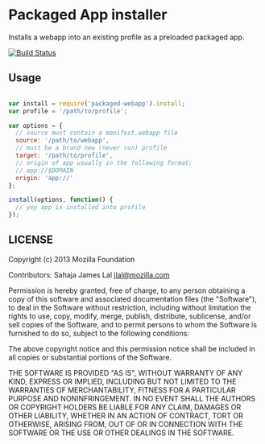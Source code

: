 # Packaged App installer

Installs a webapp into an existing profile as a preloaded packaged app.

[![Build
Status](https://travis-ci.org/lightsofapollo/packaged-webapp.png)](https://travis-ci.org/lightsofapollo/packaged-webapp)

## Usage

```js

var install = require('packaged-webapp').install;
var profile = '/path/to/profile';

var options = {
  // source must contain a manifest.webapp file
  source: '/path/to/webapp',
  // must be a brand new (never run) profile
  target: '/path/to/profile',
  // origin of app usually in the following format:
  // app://$DOMAIN
  origin: 'app://'
};

install(options, function() {
  // yey app is installed into profile
});

```

## LICENSE

Copyright (c) 2013 Mozilla Foundation

Contributors: Sahaja James Lal jlal@mozilla.com

Permission is hereby granted, free of charge, to any person obtaining a
copy of this software and associated documentation files (the
"Software"), to deal in the Software without restriction, including
without limitation the rights to use, copy, modify, merge, publish,
distribute, sublicense, and/or sell copies of the Software, and to
permit persons to whom the Software is furnished to do so, subject to
the following conditions:

The above copyright notice and this permission notice shall be included
in all copies or substantial portions of the Software.

THE SOFTWARE IS PROVIDED "AS IS", WITHOUT WARRANTY OF ANY KIND, EXPRESS
OR IMPLIED, INCLUDING BUT NOT LIMITED TO THE WARRANTIES OF
MERCHANTABILITY, FITNESS FOR A PARTICULAR PURPOSE AND NONINFRINGEMENT.
IN NO EVENT SHALL THE AUTHORS OR COPYRIGHT HOLDERS BE LIABLE FOR ANY
CLAIM, DAMAGES OR OTHER LIABILITY, WHETHER IN AN ACTION OF CONTRACT,
TORT OR OTHERWISE, ARISING FROM, OUT OF OR IN CONNECTION WITH THE
SOFTWARE OR THE USE OR OTHER DEALINGS IN THE SOFTWARE.
